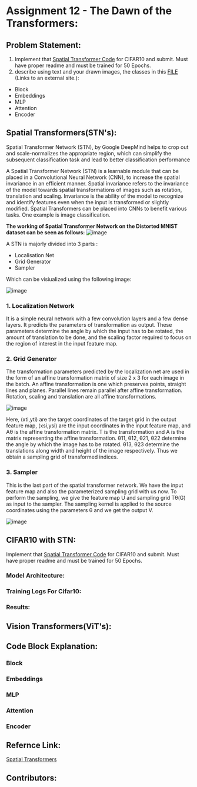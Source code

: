 # Assignment 12 - The Dawn of the Transformers:

## Problem Statement:

1. Implement that [Spatial Transformer Code](https://brsoff.github.io/tutorials/intermediate/spatial_transformer_tutorial.html) for CIFAR10 and submit. Must have proper readme and must be trained for 50 Epochs.
2. describe using text and your drawn images, the classes in this [FILE](https://github.com/jeonsworld/ViT-pytorch/blob/main/models/modeling.py) (Links to an external site.):
 - Block
 - Embeddings
 - MLP
 - Attention
 - Encoder
 
## Spatial Transformers(STN's):

Spatial Transformer Network (STN), by Google DeepMind helps to crop out and scale-normalizes the appropriate region, which can simplify the subsequent classification task and lead to better classification performance

A Spatial Transformer Network (STN) is a learnable module that can be placed in a Convolutional Neural Network (CNN), to increase the spatial invariance in an efficient manner. Spatial invariance refers to the invariance of the model towards spatial transformations of images such as rotation, translation and scaling. Invariance is the ability of the model to recognize and identify features even when the input is transformed or slightly modified. Spatial Transformers can be placed into CNNs to benefit various tasks. One example is image classification.

**The working of Spatial Transformer Network on the Distorted MNIST dataset can be seen as follows:**
![image](https://user-images.githubusercontent.com/51078583/127387882-ba6dda8c-304c-47fd-a64f-723f074395cd.png)


A STN is majorly divided into 3 parts :
- Localisation Net
- Grid Generator
- Sampler

Which can be visiualized using the following image:

![image](https://user-images.githubusercontent.com/51078583/127382590-c1f9ed10-2964-4829-a1c7-67580c3cec2e.png)

### 1. Localization Network

It is a simple neural network with a few convolution layers and a few dense layers. It predicts the parameters of transformation as output. These parameters determine the angle by which the input has to be rotated, the amount of translation to be done, and the scaling factor required to focus on the region of interest in the input feature map.
 
### 2. Grid Generator

The transformation parameters predicted by the localization net are used in the form of an affine transformation matrix of size 2 x 3 for each image in the batch. An affine transformation is one which preserves points, straight lines and planes. Parallel lines remain parallel after affine transformation. Rotation, scaling and translation are all affine transformations.

![image](https://user-images.githubusercontent.com/51078583/127388037-68615834-1b48-44a7-92fb-4abb266df9d8.png)

Here, (xti,yti) are the target coordinates of the target grid in the output feature map, (xsi,ysi) are the input coordinates in the input feature map, and Aθ is the affine transformation matrix. T is the transformation and A is the matrix representing the affine transformation. θ11, θ12, θ21, θ22 determine the angle by which the image has to be rotated. θ13, θ23 determine the translations along width and height of the image respectively. Thus we obtain a sampling grid of transformed indices.


### 3. Sampler

This is the last part of the spatial transformer network. We have the input feature map and also the parameterized sampling grid with us now. To perform the sampling, we give the feature map U and sampling grid Tθ(G) as input to the sampler. The sampling kernel is applied to the source coordinates using the parameters θ and we get the output V.

![image](https://user-images.githubusercontent.com/51078583/127388329-bcc89a75-6558-439d-bd25-52ad90d72415.png)

## CIFAR10 with STN:
Implement that [Spatial Transformer Code](https://brsoff.github.io/tutorials/intermediate/spatial_transformer_tutorial.html) for CIFAR10 and submit. Must have proper readme and must be trained for 50 Epochs.
### Model Architecture:

### Training Logs For Cifar10:

### Results:

## Vision Transformers(ViT's):

## Code Block Explanation:

### Block

### Embeddings

### MLP

### Attention

### Encoder

## Refernce Link:

[Spatial Transformers](https://towardsdatascience.com/review-stn-spatial-transformer-network-image-classification-d3cbd98a70aa)

## Contributors:

